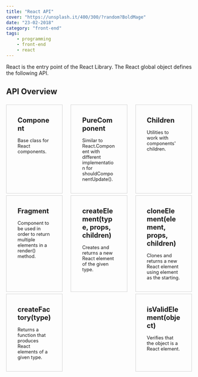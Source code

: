 ```yaml
---
title: "React API"
cover: "https://unsplash.it/400/300/?random?BoldMage"
date: "23-02-2018"
category: "front-end"
tags:
    - programming
    - front-end
    - react
---
```


React is the entry point of the React Library. The React global object defines the following API.

## API Overview

<style>
  .api-container {
    display: flex;
    justify-content: space-between;
    flex-wrap: wrap;
  }

  .api-item-container {
    width: 30%;
    min-height: 150px;
    margin-top: 5px;
    border: 1px solid lightgray;
    font-weight: bold;
    font-size: 1.3em;
  }

  .api-item {
    padding: 30px;
  }

  .api-description {
    padding-top: 15px;
    font-weight: normal;
    font-size: 0.7em;
  }

  .api-link {
      width: 100%;
      text-decoration: none;
      color: inherit;
  }

  @media only screen and (max-width: 768px) {
    .api-container {
      flex-direction: column;
      align-items: center;
    }

    .api-item-container {
      width: 50%;
    }
  }

  @media only screen and (max-width: 480px) {
    .api-item-container {
      width: 80%;
    }
  }
</style>

<div class="api-container">
    <div class="api-item-container">
        <a class="api-link" href="/react-components">
            <div class="api-item">
                <div>
                    <i class="fas fa-code"></i>
                    Component
                </div>
                <div class="api-description">
                    Base class for React components.
                </div>
            </div>
        </a>
    </div>
    <div class="api-item-container">
        <a class="api-link" href="/react-components">
            <div class="api-item">
                <div>
                    <i class="fas fa-code"></i>
                    PureComponent
                </div>
                <div class="api-description">
                    Similar to React.Component with different implementation for shouldComponentUpdate().
                </div>
            </div>
        </a>
    </div>
    <div class="api-item-container">
        <a class="api-link" href="/react-children">
            <div class="api-item">
                <div>
                    <i class="fas fa-code"></i>
                    Children
                </div>
                <div class="api-description">
                    Utilities to work with components' children.
                </div>
            </div>
        </a>
    </div>
    <div class="api-item-container">
        <a class="api-link" href="/react-fragment">
            <div class="api-item">
                <div>
                    <i class="fas fa-code"></i>
                    Fragment
                </div>
                <div class="api-description">
                    Component to be used in order to return multiple elements in a render() method.
                </div>
            </div>
        </a>
    </div>
    <div class="api-item-container">
        <a class="api-link" href="/react-create-element">
            <div class="api-item">
                <div>
                    <i class="fas fa-code"></i>
                    createElement(type, props, children)
                </div>
                <div class="api-description">
                    Creates and returns a new React element of the given type.
                </div>
            </div>
        </a>
    </div>
    <div class="api-item-container">
        <a class="api-link" href="/react-clone-element">
            <div class="api-item">
                <div>
                    <i class="fas fa-code"></i>
                    cloneElement(element, props, children)
                </div>
                <div class="api-description">
                    Clones and returns a new React element using element as the starting.
                </div>
            </div>
        </a>
    </div>
    <div class="api-item-container">
        <a class="api-link" href="/react-create-factory">
            <div class="api-item">
                <div>
                    <i class="fas fa-code"></i>
                    createFactory(type)
                </div>
                <div class="api-description">
                    Returns a function that produces React elements of a given type.
                </div>
            </div>
        </a>
    </div>
    <div class="api-item-container">
        <a class="api-link" href="/react-is-valid-element">
            <div class="api-item">
                <div>
                    <i class="fas fa-code"></i>
                    isValidElement(object)
                </div>
                <div class="api-description">
                    Verifies that the object is a React element.
                </div>
            </div>
        </a>
    </div>